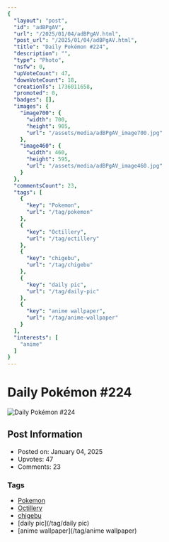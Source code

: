 ```yaml
---
{
  "layout": "post",
  "id": "adBPgAV",
  "url": "/2025/01/04/adBPgAV.html",
  "post_url": "/2025/01/04/adBPgAV.html",
  "title": "Daily Pokémon #224",
  "description": "",
  "type": "Photo",
  "nsfw": 0,
  "upVoteCount": 47,
  "downVoteCount": 18,
  "creationTs": 1736011658,
  "promoted": 0,
  "badges": [],
  "images": {
    "image700": {
      "width": 700,
      "height": 905,
      "url": "/assets/media/adBPgAV_image700.jpg"
    },
    "image460": {
      "width": 460,
      "height": 595,
      "url": "/assets/media/adBPgAV_image460.jpg"
    }
  },
  "commentsCount": 23,
  "tags": [
    {
      "key": "Pokemon",
      "url": "/tag/pokemon"
    },
    {
      "key": "Octillery",
      "url": "/tag/octillery"
    },
    {
      "key": "chigebu",
      "url": "/tag/chigebu"
    },
    {
      "key": "daily pic",
      "url": "/tag/daily-pic"
    },
    {
      "key": "anime wallpaper",
      "url": "/tag/anime-wallpaper"
    }
  ],
  "interests": [
    "anime"
  ]
}
---
```


# Daily Pokémon #224

![Daily Pokémon #224](/assets/media/adBPgAV_image700.jpg)

## Post Information

- Posted on: January 04, 2025
- Upvotes: 47
- Comments: 23

### Tags

- [Pokemon](/tag/Pokemon)
- [Octillery](/tag/Octillery)
- [chigebu](/tag/chigebu)
- [daily pic](/tag/daily pic)
- [anime wallpaper](/tag/anime wallpaper)
